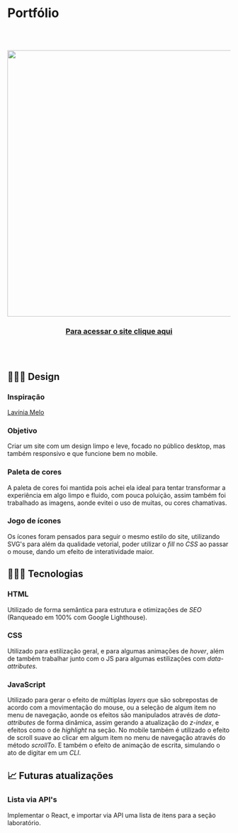# Portfólio

<br><br>
<div align="center">
<img src="https://media.giphy.com/media/JUDKylzamKRTE3EA4y/giphy.gif" width="600px">
<h3><a target="_blank" href="https://igorrsgraziano.github.io/portfolio/">Para acessar o site clique aqui</a></h3>
</div>

<br><br>
<h2>👨🏻‍🎨 Design</h2>

<h3>Inspiração</h3>
<a href="https://dribbble.com/shots/14125478-Developer-Personal-Portifolio-Website">Lavínia Melo</a>

<h3>Objetivo</h3>
Criar um site com um design limpo e leve, focado no público desktop, mas também responsivo e que funcione bem no mobile.

<h3>Paleta de cores</h3>
A paleta de cores foi mantida pois achei ela ideal para tentar transformar a experiência em algo limpo e fluido, com pouca poluição, assim também foi trabalhado as imagens, aonde evitei o uso de muitas, ou cores chamativas.

<h3>Jogo de ícones</h3>
Os ícones foram pensados para seguir o mesmo estilo do site, utilizando SVG's para além da qualidade vetorial, poder utilizar o <i>fill</i> no <i>CSS</i> ao passar o mouse, dando um efeito de interatividade maior.

<h2>👨🏻‍💻 Tecnologias</h2>

<h3>HTML</h3>
Utilizado de forma semântica para estrutura e otimizações de <i>SEO</i> (Ranqueado em 100% com Google Lighthouse).

<h3>CSS</h3>
Utilizado para estilização geral, e para algumas animações de <i>hover</i>, além de também trabalhar junto com o JS para algumas estilizações com <i>data-attributes</i>.

<h3>JavaScript</h3>
Utilizado para gerar o efeito de múltiplas <i>layers</i> que são sobrepostas de acordo com a movimentação do mouse, ou a seleção de algum item no menu de navegação, aonde os efeitos são manipulados através de <i>data-attributes</i> de forma dinâmica, assim gerando a atualização do <i>z-index</i>, e efeitos como o de <i>highlight</i> na seção. No mobile também é utilizado o efeito de scroll suave ao clicar em algum item no menu de navegação através do método <i>scrollTo</i>. E também o efeito de animação de escrita, simulando o ato de digitar em um <i>CLI</i>.

<h2>📈 Futuras atualizações </h2>

<h3>Lista via API's</h3>
Implementar o React, e importar via API uma lista de itens para a seção laboratório.
